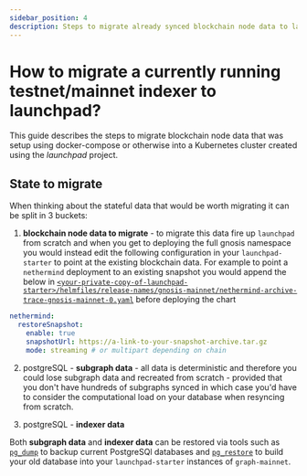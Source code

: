 ```yaml
---
sidebar_position: 4
description: Steps to migrate already synced blockchain node data to launchpad-starter
---
```


# How to migrate a currently running testnet/mainnet indexer to launchpad?

This guide describes the steps to migrate blockchain node data that was setup using docker-compose or otherwise into a Kubernetes cluster created using the *launchpad* project.

## State to migrate

When thinking about the stateful data that would be worth migrating it can be split in 3 buckets:

1. **blockchain node data to migrate** - to migrate this data fire up `launchpad` from scratch and when you get to deploying the full gnosis namespace you would instead edit the following configuration in your `launchpad-starter` to point at the existing blockchain data. For example to point a `nethermind` deployment to an existing snapshot you would append the below in [`<your-private-copy-of-launchpad-starter>/helmfiles/release-names/gnosis-mainnet/nethermind-archive-trace-gnosis-mainnet-0.yaml`](https://github.com/graphops/launchpad-starter/blob/main/helmfiles/release-values/gnosis-mainnet/nethermind-archive-trace-gnosis-mainnet-0.yaml) before deploying the chart
```yaml
nethermind:
  restoreSnapshot:
    enable: true
    snapshotUrl: https://a-link-to-your-snapshot-archive.tar.gz
    mode: streaming # or multipart depending on chain
```

2. postgreSQL - **subgraph data** - all data is deterministic and therefore you could lose subgraph data and recreated from scratch - provided that you don't have hundreds of subgraphs synced in which case you'd have to consider the computational load on your database when resyncing from scratch.
   
3. postgreSQL - **indexer data**

Both **subgraph data** and **indexer data** can be restored via tools such as [`pg_dump`](https://www.postgresql.org/docs/current/app-pgdump.html) to backup current PostgreSQl databases and [`pg_restore`](https://www.postgresql.org/docs/current/app-pgrestore.html) to build your old database into your `launchpad-starter` instances of `graph-mainnet`.